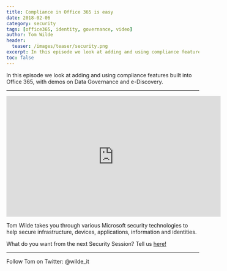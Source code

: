 ```yaml
---
title: Compliance in Office 365 is easy
date: 2018-02-06
category: security
tags: [office365, identity, governance, video]
author: Tom Wilde
header:
  teaser: /images/teaser/security.png
excerpt: In this episode we look at adding and using compliance features built into Office 365, with demos on Data Governance and e-Discovery.
toc: false
---
```


In this episode we look at adding and using compliance features built into Office 365, with demos on Data Governance and e-Discovery.

----------

<iframe width="560" height="315" src="https://www.youtube.com/embed/BdPF3PZ2ufM" frameborder="0" allow="autoplay; encrypted-media" allowfullscreen></iframe>

Tom Wilde takes you through various Microsoft security technologies to help secure infrastructure, devices, applications, information and identities. 

What do you want from the next Security Session? Tell us [here!](http://aka.ms/SecuritySessionVote)

----------

Follow Tom on Twitter: @wilde_it